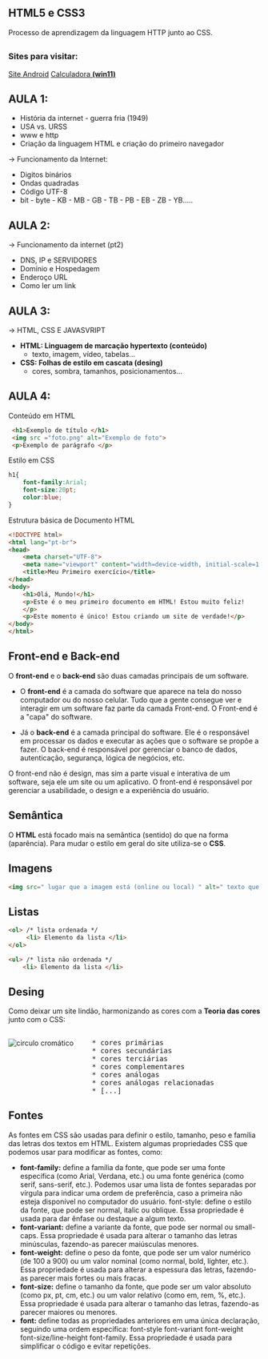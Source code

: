 ## HTML5 e CSS3
 Processo de aprendizagem da linguagem HTTP junto ao CSS.
##

### Sites para visitar:

<a href="C:\Users\marco\OneDrive\Documentos\GitHub\HTTP5-e-CSS3\Prática\d010\pacote-projeto-d010\index.html">Site Android</a>
<a href="C:\Users\marco\OneDrive\Documentos\GitHub\HTTP5-e-CSS3\Calculadora\calculadora.html">Calculadora <strong>(win11)</strong></a>

## AULA 1:
* História da internet - guerra fria (1949)
* USA vs. URSS
* www e http
* Criação da linguagem HTML e criação do primeiro navegador

→ Funcionamento da Internet:

* Digitos binários
* Ondas quadradas
* Código UTF-8
* bit - byte - KB - MB - GB - TB - PB - EB - ZB - YB.....

## AULA 2:
→ Funcionamento da internet (pt2)
* DNS, IP e SERVIDORES
* Domínio e Hospedagem
* Enderoço URL
* Como ler um link

## AULA 3:
→ HTML, CSS E JAVASVRIPT

- **HTML: Linguagem de marcação hypertexto (conteúdo)**
   - texto, imagem, vídeo, tabelas...
- **CSS: Folhas de estilo em cascata (desing)**
   - cores, sombra, tamanhos, posicionamentos...

## AULA 4:
Conteúdo em HTML

```html
 <h1>Exemplo de título </h1>
 <img src ="foto.png" alt="Exemplo de foto">
 <p>Exemplo de parágrafo </p>
```

Estilo em CSS


```css
h1{
    font-family:Arial;
    font-size:20pt;
    color:blue;
}
```

Estrutura básica de Documento HTML

```html
<!DOCTYPE html>
<html lang="pt-br">
<head>
    <meta charset="UTF-8">
    <meta name="viewport" content="width=device-width, initial-scale=1.0">
    <title>Meu Primeiro exercício</title>
</head>
<body>
    <h1>Olá, Mundo!</h1>
    <p>Este é o meu primeiro documento em HTML! Estou muito feliz!
    </p>
    <p>Este momento é único! Estou criando um site de verdade!</p>
</body>
</html>
```

## Front-end e Back-end
O **front-end** e o **back-end** são duas camadas principais de um software. 

* O **front-end** é a camada do software que aparece na tela do nosso computador ou do nosso celular. Tudo que a gente consegue ver e interagir em um software faz parte da camada Front-end. O Front-end é a "capa" do software. 

* Já o **back-end** é a camada principal do software. Ele é o responsável em processar os dados e executar as ações que o software se propõe a fazer. O back-end é responsável por gerenciar o banco de dados, autenticação, segurança, lógica de negócios, etc.

O front-end não é design, mas sim a parte visual e interativa de um software, seja ele um site ou um aplicativo. O front-end é responsável por gerenciar a usabilidade, o design e a experiência do usuário.

## Semântica
O **HTML** está focado mais na semântica (sentido) do que na forma (aparência). Para mudar o estilo em geral do site utiliza-se o **CSS**.

## Imagens

```html
<img src=" lugar que a imagem está (online ou local) " alt=" texto que vai aparecer caso a imagem não carregue ">
```

## Listas

```html
<ol> /* lista ordenada */
     <li> Elemento da lista </li>
</ol>

<ul> /* lista não ordenada */
    <li> Elemento da lista </li>
```

## Desing
Como deixar um site lindão, harmonizando as cores com a <strong>Teoria das cores</strong> junto com o CSS:
##
<img align="left" src="https://upload.wikimedia.org/wikipedia/commons/thumb/d/db/RGB_color_wheel_24.svg/180px-RGB_color_wheel_24.svg.png" alt="circulo cromático">
<pre>
    * cores primárias
    * cores secundárias
    * cores terciárias
    * cores complementares
    * cores análogas
    * cores análogas relacionadas
    * [...]
</pre>

##

## Fontes
As fontes em CSS são usadas para definir o estilo, tamanho, peso e família das letras dos textos em HTML. Existem algumas propriedades CSS que podemos usar para modificar as fontes, como:

* <strong>font-family:</strong> define a família da fonte, que pode ser uma fonte específica (como Arial, Verdana, etc.) ou uma fonte genérica (como serif, sans-serif, etc.). Podemos usar uma lista de fontes separadas por vírgula para indicar uma ordem de preferência, caso a primeira não esteja disponível no computador do usuário.
font-style: define o estilo da fonte, que pode ser normal, italic ou oblique. Essa propriedade é usada para dar ênfase ou destaque a algum texto.
* <b>font-variant:</b> define a variante da fonte, que pode ser normal ou small-caps. Essa propriedade é usada para alterar o tamanho das letras minúsculas, fazendo-as parecer maiúsculas menores.
* <b>font-weight:</b> define o peso da fonte, que pode ser um valor numérico (de 100 a 900) ou um valor nominal (como normal, bold, lighter, etc.). Essa propriedade é usada para alterar a espessura das letras, fazendo-as parecer mais fortes ou mais fracas.
* <b>font-size:</b> define o tamanho da fonte, que pode ser um valor absoluto (como px, pt, cm, etc.) ou um valor relativo (como em, rem, %, etc.). Essa propriedade é usada para alterar o tamanho das letras, fazendo-as parecer maiores ou menores.
* <b>font:</b> define todas as propriedades anteriores em uma única declaração, seguindo uma ordem específica: font-style font-variant font-weight font-size/line-height font-family. Essa propriedade é usada para simplificar o código e evitar repetições.
